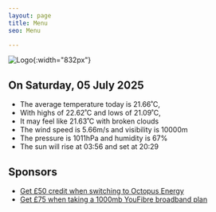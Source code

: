 ```yaml
---
layout: page
title: Menu
seo: Menu

---
```


![Logo](/images/logo.jpg){:width="832px"}

<!-- weather_marker starts -->
## On Saturday, 05 July 2025

- The average temperature today is 21.66˚C,
- With highs of 22.62˚C and lows of 21.09˚C,
- It may feel like 21.63˚C with broken clouds
- The wind speed is 5.66m/s and visibility is 10000m
- The pressure is 1011hPa and humidity is 67%
- The sun will rise at 03:56 and set at 20:29

<!-- weather_marker ends -->

## Sponsors

- [Get £50 credit when switching to Octopus Energy](https://bit.ly/3oD1nnS)
- [Get £75 when taking a 1000mb YouFibre broadband plan](https://aklam.io/91zWhU?)

